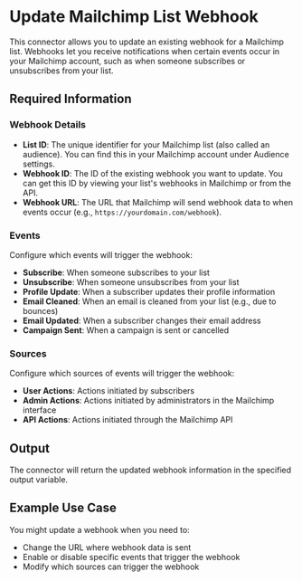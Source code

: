 # Update Mailchimp List Webhook

This connector allows you to update an existing webhook for a Mailchimp list. Webhooks let you receive notifications when certain events occur in your Mailchimp account, such as when someone subscribes or unsubscribes from your list.

## Required Information

### Webhook Details
- **List ID**: The unique identifier for your Mailchimp list (also called an audience). You can find this in your Mailchimp account under Audience settings.
- **Webhook ID**: The ID of the existing webhook you want to update. You can get this ID by viewing your list's webhooks in Mailchimp or from the API.
- **Webhook URL**: The URL that Mailchimp will send webhook data to when events occur (e.g., `https://yourdomain.com/webhook`).

### Events
Configure which events will trigger the webhook:
- **Subscribe**: When someone subscribes to your list
- **Unsubscribe**: When someone unsubscribes from your list
- **Profile Update**: When a subscriber updates their profile information
- **Email Cleaned**: When an email is cleaned from your list (e.g., due to bounces)
- **Email Updated**: When a subscriber changes their email address
- **Campaign Sent**: When a campaign is sent or cancelled

### Sources
Configure which sources of events will trigger the webhook:
- **User Actions**: Actions initiated by subscribers
- **Admin Actions**: Actions initiated by administrators in the Mailchimp interface
- **API Actions**: Actions initiated through the Mailchimp API

## Output
The connector will return the updated webhook information in the specified output variable.

## Example Use Case
You might update a webhook when you need to:
- Change the URL where webhook data is sent
- Enable or disable specific events that trigger the webhook
- Modify which sources can trigger the webhook